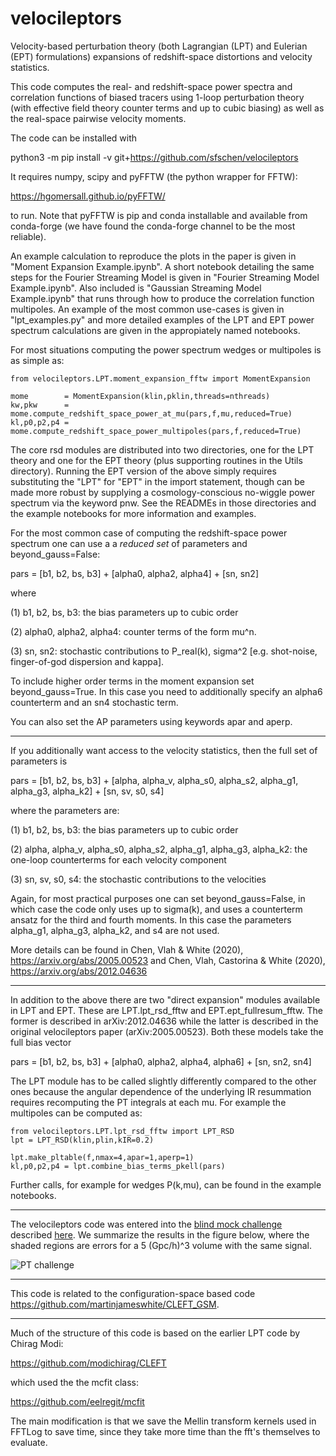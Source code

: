# velocileptors

Velocity-based perturbation theory (both Lagrangian (LPT) and Eulerian (EPT)
formulations) expansions of redshift-space distortions and
velocity statistics. 

This code computes the real- and redshift-space power spectra and
correlation functions of biased tracers using 1-loop perturbation
theory (with effective field theory counter terms and up to cubic
biasing) as well as the real-space pairwise velocity moments.

The code can be installed with

python3 -m pip install -v git+https://github.com/sfschen/velocileptors

It requires numpy, scipy and pyFFTW (the python wrapper for FFTW):

https://hgomersall.github.io/pyFFTW/

to run. Note that pyFFTW is pip and conda installable and available
from conda-forge (we have found the conda-forge channel to be the
most reliable).

An example calculation to reproduce the plots in the paper is given
in "Moment Expansion Example.ipynb".
A short notebook detailing the same steps for the Fourier Streaming Model
is given in "Fourier Streaming Model Example.ipynb".
Also included is "Gaussian Streaming Model Example.ipynb" that runs through
how to produce the correlation function multipoles.
An example of the most common use-cases is given in "lpt_examples.py" and
more detailed examples of the LPT and EPT power spectrum calculations are
given in the appropiately named notebooks.

For most situations computing the power spectrum wedges or multipoles
is as simple as:

```
from velocileptors.LPT.moment_expansion_fftw import MomentExpansion

mome        = MomentExpansion(klin,pklin,threads=nthreads)
kw,pkw      = mome.compute_redshift_space_power_at_mu(pars,f,mu,reduced=True)
kl,p0,p2,p4 = mome.compute_redshift_space_power_multipoles(pars,f,reduced=True)
```


The core rsd modules are distributed into two directories, one for
the LPT theory and one for the EPT theory (plus supporting routines
in the Utils directory). Running the EPT version of the above simply
requires substituting the "LPT" for "EPT" in the import statement,
though can be made more robust by supplying a cosmology-conscious 
no-wiggle power spectrum via the keyword pnw.
See the READMEs in those directories and the example notebooks for
more information and examples.

For the most common case of computing the redshift-space power spectrum
one can use a a _reduced set_ of parameters and beyond_gauss=False:

pars = [b1, b2, bs, b3] +  [alpha0, alpha2, alpha4] +  [sn, sn2]

where

(1) b1, b2, bs, b3:  the bias parameters up to cubic order

(2) alpha0, alpha2, alpha4: counter terms of the form mu^n.

(3) sn, sn2: stochastic contributions to P_real(k), sigma^2
    [e.g. shot-noise, finger-of-god dispersion and kappa].


To include higher order terms in the moment expansion set beyond_gauss=True.
In this case you need to additionally specify an alpha6 counterterm and
an sn4 stochastic term.

You can also set the AP parameters using keywords apar and aperp.

-------

If you additionally want access to the velocity statistics, then the
full set of parameters is

pars = [b1, b2, bs, b3] +  [alpha, alpha_v, alpha_s0, alpha_s2, alpha_g1, alpha_g3, alpha_k2] +  [sn, sv, s0, s4]

where the parameters are:

(1) b1, b2, bs, b3: the bias parameters up to cubic order

(2) alpha, alpha_v, alpha_s0, alpha_s2, alpha_g1, alpha_g3, alpha_k2: the one-loop counterterms for each velocity component

(3) sn, sv, s0, s4: the stochastic contributions to the velocities

Again, for most practical purposes one can set beyond_gauss=False,
in which case the code only uses up to sigma(k), and uses a counterterm
ansatz for the third and fourth moments.
In this case the parameters alpha_g1, alpha_g3, alpha_k2, and s4 are not used.

More details can be found in Chen, Vlah & White (2020),
https://arxiv.org/abs/2005.00523
and Chen, Vlah, Castorina & White (2020),
https://arxiv.org/abs/2012.04636

---

In addition to the above there are two "direct expansion"
modules available in LPT and EPT. These are LPT.lpt_rsd_fftw
and EPT.ept_fullresum_fftw. The former is described in arXiv:2012.04636
while the latter is described in the original velocileptors paper
(arXiv:2005.00523). Both these models take the full bias vector

pars = [b1, b2, bs, b3] +  [alpha0, alpha2, alpha4, alpha6] +  [sn, sn2, sn4]

The LPT module has to be called slightly differently compared to the other ones because the angular dependence of the underlying IR resummation requires recomputing the PT integrals at each mu. For example the multipoles can be computed as:

```
from velocileptors.LPT.lpt_rsd_fftw import LPT_RSD
lpt = LPT_RSD(klin,plin,kIR=0.2)

lpt.make_pltable(f,nmax=4,apar=1,aperp=1)
kl,p0,p2,p4 = lpt.combine_bias_terms_pkell(pars)
```

Further calls, for example for wedges P(k,mu), can be found in the example notebooks.

---

The velocileptors code was entered into the [blind mock challenge](https://www2.yukawa.kyoto-u.ac.jp/~takahiro.nishimichi/data/PTchallenge/) described
[here](https://arxiv.org/abs/2003.08277).  We
summarize the results in the figure below, where the shaded regions are errors for a 5 (Gpc/h)^3 volume with the same signal.

![PT challenge](param_plot_desi_vol.png)

---

This code is related to the configuration-space based code
https://github.com/martinjameswhite/CLEFT_GSM.

---

Much of the structure of this code is based on the earlier LPT code by Chirag Modi:

https://github.com/modichirag/CLEFT

which used the the mcfit class:

https://github.com/eelregit/mcfit

The main modification is that we save the Mellin transform kernels used in FFTLog to
save time, since they take more time than the fft's themselves to evaluate.
